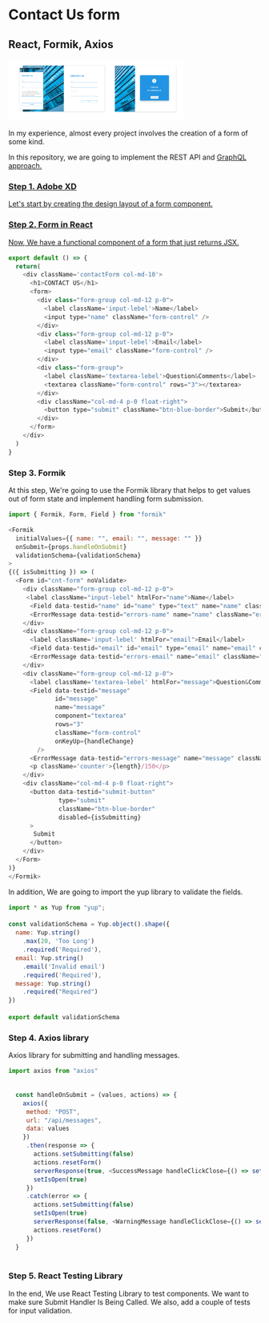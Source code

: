 <h1>Contact Us form</h1>
<h2>React, Formik, Axios</h2>
<img src='ui.png' width="350" title="description">
<p>In my experience, almost every project involves the creation of a form of some kind.  
</p>
<p>In this repository, we are going to implement the REST API and <a href='https://github.com/irishakarpova/Contact-Us-Form_RESTful-APIs_and_GraphQL/tree/contact_us_form_qraphQL'>GraphQL approach.</p>


<h3>Step 1. Adobe XD</h3>
<p>Let's start by creating the <a href='https://github.com/irishakarpova/Contact-Us-Form_REST_API/blob/master/layout.xd'>design layout of a form component.</p>

<h3>Step 2. Form in React</h3>
<p>Now, We have a functional component of a form that just returns JSX.</p>

```javaScript
export default () => {
  return(
    <div className='contactForm col-md-10'>
      <h1>CONTACT US</h1>
      <form>
        <div class="form-group col-md-12 p-0">
          <label className='input-lebel'>Name</label>
          <input type="name" className="form-control" />
        </div>
        <div class="form-group col-md-12 p-0">
          <label className='input-lebel'>Email</label>
          <input type="email" className="form-control" />
        </div>
        <div class="form-group">
          <label className='textarea-lebel'>Question&Comments</label>
          <textarea className="form-control" rows="3"></textarea>
        </div>
        <div className="col-md-4 p-0 float-right">
          <button type="submit" className="btn-blue-border">Submit</button>
        </div>
      </form>
    </div>
  )
}

```

<h3>Step 3. Formik</h3>
<p>At this step, We're going to use the Formik library that helps to get values out of form state and implement handling form submission.</p>

```javaScript
import { Formik, Form, Field } from "formik"

```

```javaScript
<Formik
  initialValues={{ name: "", email: "", message: "" }}
  onSubmit={props.handleOnSubmit}
  validationSchema={validationSchema}
>
{({ isSubmitting }) => (
  <Form id="cnt-form" noValidate>
    <div className="form-group col-md-12 p-0">
     <label className="input-lebel" htmlFor="name">Name</label>
      <Field data-testid="name" id="name" type="text" name="name" className="form-control" />
      <ErrorMessage data-testid="errors-name" name="name" className="errorMessage" component="div" />
    </div>
    <div className="form-group col-md-12 p-0">
      <label className='input-lebel' htmlFor="email">Email</label>
      <Field data-testid="email" id="email" type="email" name="email" className="form-control" />
      <ErrorMessage data-testid="errors-email" name="email" className="errorMessage" component="div" />
    </div>
    <div className="form-group col-md-12 p-0">
      <label className='textarea-lebel' htmlFor="message">Question&Comments</label>
      <Field data-testid="message"
             id="message"
             name="message"
             component="textarea"
             rows="3"
             className="form-control"
             onKeyUp={handleChange}
        />
      <ErrorMessage data-testid="errors-message" name="message" className="errorMessage" component="div" />
      <p className='counter'>{length}/150</p>
    </div>
    <div className="col-md-4 p-0 float-right">
      <button data-testid="submit-button"
              type="submit"
              className="btn-blue-border"
              disabled={isSubmitting}
      >
       Submit
      </button>
    </div>
  </Form>
)}
</Formik>

```

<p>In addition, We are going to import the yup library to validate the fields.</p>

```javaScript
import * as Yup from "yup";

const validationSchema = Yup.object().shape({
  name: Yup.string()
    .max(20, 'Too Long')
    .required('Required'),
  email: Yup.string()
    .email('Invalid email')
    .required('Required'),
  message: Yup.string()
    .required("Required")
})

export default validationSchema

```

<h3>Step 4. Axios library</h3>
<p>Axios library for submitting and handling messages.</p>

```javaScript
import axios from "axios"

```


```javaScript

  const handleOnSubmit = (values, actions) => {
    axios({
     method: "POST",
     url: "/api/messages",
     data: values
    })
     .then(response => {
       actions.setSubmitting(false)
       actions.resetForm()
       serverResponse(true, <SuccessMessage handleClickClose={() => setIsOpen(false)}/>)
       setIsOpen(true)
     })
     .catch(error => {
       actions.setSubmitting(false)
       setIsOpen(true)
       serverResponse(false, <WarningMessage handleClickClose={() => setIsOpen(false)}/>)
       actions.resetForm()
     })
  }
  
  ```
  
<h3>Step 5. React Testing Library</h3>

<p>In the end, We use React Testing Library to test components. We want to make sure Submit Handler Is Being Called. We also, add a couple of tests for input validation.</p>



